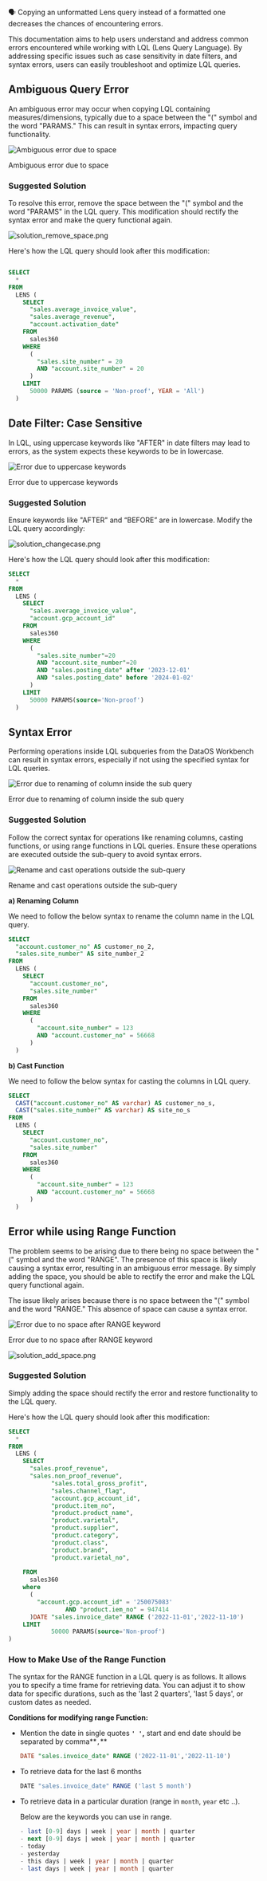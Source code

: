 <aside class=callout>
🗣 Copying an unformatted Lens query instead of a formatted one decreases the chances of encountering errors.

</aside>

This documentation aims to help users understand and address common errors encountered while working with LQL (Lens Query Language). By addressing specific issues such as case sensitivity in date filters, and syntax errors, users can easily troubleshoot and optimize LQL queries.

## Ambiguous Query Error

An ambiguous error may occur when copying LQL containing measures/dimensions, typically due to a space between the "(" symbol and the word "PARAMS." This can result in syntax errors, impacting query functionality.

![Ambiguous error due to space](error_due_to_space.png)

Ambiguous error due to space

### **Suggested Solution**

To resolve this error, remove the space between the "(" symbol and the word "PARAMS" in the LQL query. This modification should rectify the syntax error and make the query functional again. 

![solution_remove_space.png](solution_remove_space.png)

Here's how the LQL query should look after this modification:

```sql

SELECT
  *
FROM
  LENS (
    SELECT
      "sales.average_invoice_value",
      "sales.average_revenue",
      "account.activation_date"
    FROM
      sales360
    WHERE
      (
        "sales.site_number" = 20
        AND "account.site_number" = 20
      )
    LIMIT
      50000 PARAMS (source = 'Non-proof', YEAR = 'All')
  )

```

## Date Filter: Case Sensitive

In LQL, using uppercase keywords like "AFTER" in date filters may lead to errors, as the system expects these keywords to be in lowercase.

![Error due to uppercase keywords](syntax_error.png)

Error due to uppercase keywords

### **Suggested Solution**
Ensure keywords like "AFTER" and “BEFORE” are in lowercase. Modify the LQL query accordingly:

![solution_changecase.png](solution_changecase.png)

Here's how the LQL query should look after this modification:

```sql
SELECT
  *
FROM
  LENS (
    SELECT
      "sales.average_invoice_value",
      "account.gcp_account_id"
    FROM
      sales360
    WHERE
      (
        "sales.site_number"=20
        AND "account.site_number"=20
        AND "sales.posting_date" after '2023-12-01'
        AND "sales.posting_date" before '2024-01-02'
      )
    LIMIT
      50000 PARAMS(source='Non-proof')
  )
```

## Syntax Error

Performing operations inside LQL subqueries from the DataOS Workbench can result in syntax errors, especially if not using the specified syntax for LQL queries.

![Error due to renaming of column inside the sub query](rename_inside_subquery.png)

Error due to renaming of column inside the sub query

### **Suggested Solution**

Follow the correct syntax for operations like renaming columns, casting functions, or using range functions in LQL queries. Ensure these operations are executed outside the sub-query to avoid syntax errors.

![Rename and cast operations outside the sub-query](solution_rename.png)

Rename and cast operations outside the sub-query

**a) Renaming Column**

   We need to follow the below syntax to rename the column name in the LQL query.

```sql
SELECT
  "account.customer_no" AS customer_no_2,
  "sales.site_number" AS site_number_2
FROM
  LENS (
    SELECT
      "account.customer_no",
      "sales.site_number"
    FROM
      sales360
    WHERE
      (
        "account.site_number" = 123
        AND "account.customer_no" = 56668
      )
  )
```

     

  **b) Cast Function**

We need to follow the below syntax for casting the columns in LQL query.

```sql
SELECT
  CAST("account.customer_no" AS varchar) AS customer_no_s,
  CAST("sales.site_number" AS varchar) AS site_no_s
FROM
  LENS (
    SELECT
      "account.customer_no",
      "sales.site_number"
    FROM
      sales360
    WHERE
      (
        "account.site_number" = 123
        AND "account.customer_no" = 56668
      )
  )
```

## **Error while using Range Function**

The problem seems to be arising due to there being no space between the "(" symbol and the word "RANGE". The presence of this space is likely causing a syntax error, resulting in an ambiguous error message. By simply adding the space, you should be able to rectify the error and make the LQL query functional again. 

The issue likely arises because there is no space between the "(" symbol and the word "RANGE." This absence of space can cause a syntax error. 

![Error due to no space after RANGE keyword](error_range.png)

Error due to no space after RANGE keyword

![solution_add_space.png](solution_add_space.png)

### **Suggested Solution**

Simply adding the space should rectify the error and restore functionality to the LQL query.

Here's how the LQL query should look after this modification:

```sql
SELECT
  *
FROM 
  LENS (
    SELECT
      "sales.proof_revenue",
      "sales.non_proof_revenue",
			"sales.total_gross_profit",
			"sales.channel_flag",
			"account.gcp_account_id",
			"product.item_no",
			"product.product_name",
			"product.varietal",
			"product.supplier",
			"product.category",
			"product.class",
			"product.brand",
			"product.varietal_no",
			
    FROM
      sales360
    where
      (
        "account.gcp.account_id" = '250075083'
				AND "product.iem_no" = 947414
      )DATE "sales.invoice_date" RANGE ('2022-11-01','2022-11-10')
    LIMIT
			50000 PARAMS(source='Non-proof')
)
```

### **How to Make Use of the Range Function**

The syntax for the RANGE function in a LQL query is as follows. It allows you to specify a time frame for retrieving data. You can adjust it to show data for specific durations, such as the 'last 2 quarters', 'last 5 days', or custom dates as needed.

**Conditions for modifying range Function:**

- Mention the date in single quotes **`' '`,** start and end date should be separated by comma**`,`**
    
    ```sql
    DATE "sales.invoice_date" RANGE ('2022-11-01','2022-11-10')
    ```
    
- To retrieve data for the last 6 months
    
    ```jsx
    DATE "sales.invoice_date" RANGE ('last 5 month')
    ```
    
- To retrieve data in a particular duration (range in `month`, `year` etc ..).
    
    Below are the keywords you can use in range.
    
    ```sql
    - last [0-9] days | week | year | month | quarter
    - next [0-9] days | week | year | month | quarter
    - today
    - yesterday
    - this days | week | year | month | quarter
    - last days | week | year | month | quarter
    ```